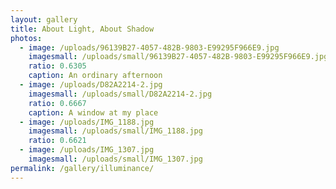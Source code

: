 ```yaml
---
layout: gallery
title: About Light, About Shadow
photos:
  - image: /uploads/96139B27-4057-482B-9803-E99295F966E9.jpg
    imagesmall: /uploads/small/96139B27-4057-482B-9803-E99295F966E9.jpg
    ratio: 0.6305
    caption: An ordinary afternoon
  - image: /uploads/D82A2214-2.jpg
    imagesmall: /uploads/small/D82A2214-2.jpg
    ratio: 0.6667
    caption: A window at my place
  - image: /uploads/IMG_1188.jpg
    imagesmall: /uploads/small/IMG_1188.jpg
    ratio: 0.6621
  - image: /uploads/IMG_1307.jpg
    imagesmall: /uploads/small/IMG_1307.jpg
permalink: /gallery/illuminance/
---
```


  
